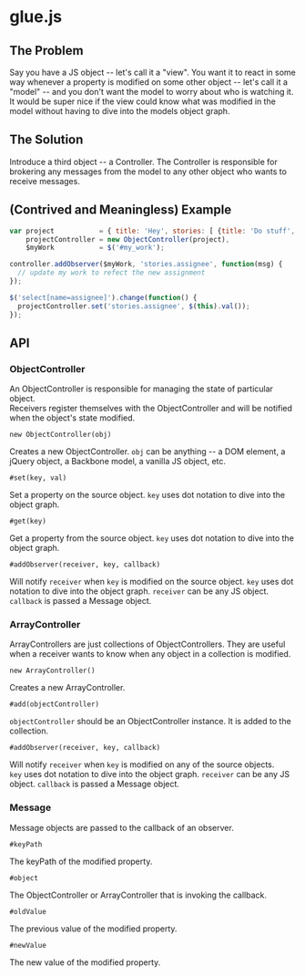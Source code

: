 # glue.js


## The Problem

Say you have a JS object -- let's call it a "view". You want it to react in 
some way whenever a property is modified on some other object -- let's call it 
a "model" -- and you don't want the model to worry about who is watching it. It 
would be super nice if the view could know what was modified in the model 
without having to dive into the models object graph.


## The Solution

Introduce a third object -- a Controller. The Controller is responsible for 
brokering any messages from the model to any other object who wants to receive 
messages.


## (Contrived and Meaningless) Example

```javascript
var project           = { title: 'Hey', stories: [ {title: 'Do stuff', assignee: 'Adam'} ] },
    projectController = new ObjectController(project),
    $myWork           = $('#my_work');

controller.addObserver($myWork, 'stories.assignee', function(msg) {
  // update my work to refect the new assignment
});

$('select[name=assignee]').change(function() {
  projectController.set('stories.assignee', $(this).val());
});
```


## API


### ObjectController

An ObjectController is responsible for managing the state of particular object.  
Receivers register themselves with the ObjectController and will be notified 
when the object's state modified.

```
new ObjectController(obj)
```

Creates a new ObjectController. `obj` can be anything -- a DOM element, a 
jQuery object, a Backbone model, a vanilla JS object, etc.

```
#set(key, val)
```

Set a property on the source object. `key` uses dot notation to dive into the 
object graph.

```
#get(key)
```

Get a property from the source object. `key` uses dot notation to dive into the 
object graph.

```
#addObserver(receiver, key, callback)
```

Will notify `receiver` when `key` is modified on the source object. `key` uses 
dot notation to dive into the object graph. `receiver` can be any JS object.  
`callback` is passed a Message object.


### ArrayController

ArrayControllers are just collections of ObjectControllers. They are useful 
when a receiver wants to know when any object in a collection is modified.

```
new ArrayController()
```

Creates a new ArrayController.

```
#add(objectController)
```

`objectController` should be an ObjectController instance. It is added to the 
collection.

```
#addObserver(receiver, key, callback)
```

Will notify `receiver` when `key` is modified on any of the source objects.  
`key` uses dot notation to dive into the object graph. `receiver` can be any JS 
object.  `callback` is passed a Message object.


### Message

Message objects are passed to the callback of an observer.

```
#keyPath
```

The keyPath of the modified property.

```
#object
```

The ObjectController or ArrayController that is invoking the callback.

```
#oldValue
```

The previous value of the modified property.

```
#newValue
```

The new value of the modified property.

